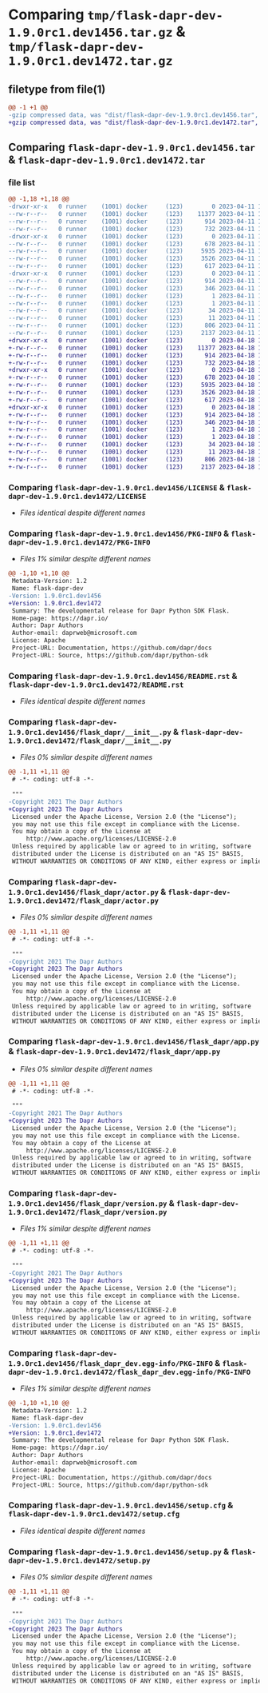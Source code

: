 # Comparing `tmp/flask-dapr-dev-1.9.0rc1.dev1456.tar.gz` & `tmp/flask-dapr-dev-1.9.0rc1.dev1472.tar.gz`

## filetype from file(1)

```diff
@@ -1 +1 @@
-gzip compressed data, was "dist/flask-dapr-dev-1.9.0rc1.dev1456.tar", last modified: Tue Apr 11 18:05:53 2023, max compression
+gzip compressed data, was "dist/flask-dapr-dev-1.9.0rc1.dev1472.tar", last modified: Tue Apr 18 17:05:08 2023, max compression
```

## Comparing `flask-dapr-dev-1.9.0rc1.dev1456.tar` & `flask-dapr-dev-1.9.0rc1.dev1472.tar`

### file list

```diff
@@ -1,18 +1,18 @@
-drwxr-xr-x   0 runner    (1001) docker     (123)        0 2023-04-11 18:05:53.000000 flask-dapr-dev-1.9.0rc1.dev1456/
--rw-r--r--   0 runner    (1001) docker     (123)    11377 2023-04-11 18:05:37.000000 flask-dapr-dev-1.9.0rc1.dev1456/LICENSE
--rw-r--r--   0 runner    (1001) docker     (123)      914 2023-04-11 18:05:53.000000 flask-dapr-dev-1.9.0rc1.dev1456/PKG-INFO
--rw-r--r--   0 runner    (1001) docker     (123)      732 2023-04-11 18:05:37.000000 flask-dapr-dev-1.9.0rc1.dev1456/README.rst
-drwxr-xr-x   0 runner    (1001) docker     (123)        0 2023-04-11 18:05:53.000000 flask-dapr-dev-1.9.0rc1.dev1456/flask_dapr/
--rw-r--r--   0 runner    (1001) docker     (123)      678 2023-04-11 18:05:37.000000 flask-dapr-dev-1.9.0rc1.dev1456/flask_dapr/__init__.py
--rw-r--r--   0 runner    (1001) docker     (123)     5935 2023-04-11 18:05:37.000000 flask-dapr-dev-1.9.0rc1.dev1456/flask_dapr/actor.py
--rw-r--r--   0 runner    (1001) docker     (123)     3526 2023-04-11 18:05:37.000000 flask-dapr-dev-1.9.0rc1.dev1456/flask_dapr/app.py
--rw-r--r--   0 runner    (1001) docker     (123)      617 2023-04-11 18:05:37.000000 flask-dapr-dev-1.9.0rc1.dev1456/flask_dapr/version.py
-drwxr-xr-x   0 runner    (1001) docker     (123)        0 2023-04-11 18:05:53.000000 flask-dapr-dev-1.9.0rc1.dev1456/flask_dapr_dev.egg-info/
--rw-r--r--   0 runner    (1001) docker     (123)      914 2023-04-11 18:05:53.000000 flask-dapr-dev-1.9.0rc1.dev1456/flask_dapr_dev.egg-info/PKG-INFO
--rw-r--r--   0 runner    (1001) docker     (123)      346 2023-04-11 18:05:53.000000 flask-dapr-dev-1.9.0rc1.dev1456/flask_dapr_dev.egg-info/SOURCES.txt
--rw-r--r--   0 runner    (1001) docker     (123)        1 2023-04-11 18:05:53.000000 flask-dapr-dev-1.9.0rc1.dev1456/flask_dapr_dev.egg-info/dependency_links.txt
--rw-r--r--   0 runner    (1001) docker     (123)        1 2023-04-11 18:05:53.000000 flask-dapr-dev-1.9.0rc1.dev1456/flask_dapr_dev.egg-info/not-zip-safe
--rw-r--r--   0 runner    (1001) docker     (123)       34 2023-04-11 18:05:53.000000 flask-dapr-dev-1.9.0rc1.dev1456/flask_dapr_dev.egg-info/requires.txt
--rw-r--r--   0 runner    (1001) docker     (123)       11 2023-04-11 18:05:53.000000 flask-dapr-dev-1.9.0rc1.dev1456/flask_dapr_dev.egg-info/top_level.txt
--rw-r--r--   0 runner    (1001) docker     (123)      806 2023-04-11 18:05:53.000000 flask-dapr-dev-1.9.0rc1.dev1456/setup.cfg
--rw-r--r--   0 runner    (1001) docker     (123)     2137 2023-04-11 18:05:37.000000 flask-dapr-dev-1.9.0rc1.dev1456/setup.py
+drwxr-xr-x   0 runner    (1001) docker     (123)        0 2023-04-18 17:05:08.000000 flask-dapr-dev-1.9.0rc1.dev1472/
+-rw-r--r--   0 runner    (1001) docker     (123)    11377 2023-04-18 17:04:51.000000 flask-dapr-dev-1.9.0rc1.dev1472/LICENSE
+-rw-r--r--   0 runner    (1001) docker     (123)      914 2023-04-18 17:05:08.000000 flask-dapr-dev-1.9.0rc1.dev1472/PKG-INFO
+-rw-r--r--   0 runner    (1001) docker     (123)      732 2023-04-18 17:04:51.000000 flask-dapr-dev-1.9.0rc1.dev1472/README.rst
+drwxr-xr-x   0 runner    (1001) docker     (123)        0 2023-04-18 17:05:08.000000 flask-dapr-dev-1.9.0rc1.dev1472/flask_dapr/
+-rw-r--r--   0 runner    (1001) docker     (123)      678 2023-04-18 17:04:51.000000 flask-dapr-dev-1.9.0rc1.dev1472/flask_dapr/__init__.py
+-rw-r--r--   0 runner    (1001) docker     (123)     5935 2023-04-18 17:04:51.000000 flask-dapr-dev-1.9.0rc1.dev1472/flask_dapr/actor.py
+-rw-r--r--   0 runner    (1001) docker     (123)     3526 2023-04-18 17:04:51.000000 flask-dapr-dev-1.9.0rc1.dev1472/flask_dapr/app.py
+-rw-r--r--   0 runner    (1001) docker     (123)      617 2023-04-18 17:04:51.000000 flask-dapr-dev-1.9.0rc1.dev1472/flask_dapr/version.py
+drwxr-xr-x   0 runner    (1001) docker     (123)        0 2023-04-18 17:05:08.000000 flask-dapr-dev-1.9.0rc1.dev1472/flask_dapr_dev.egg-info/
+-rw-r--r--   0 runner    (1001) docker     (123)      914 2023-04-18 17:05:08.000000 flask-dapr-dev-1.9.0rc1.dev1472/flask_dapr_dev.egg-info/PKG-INFO
+-rw-r--r--   0 runner    (1001) docker     (123)      346 2023-04-18 17:05:08.000000 flask-dapr-dev-1.9.0rc1.dev1472/flask_dapr_dev.egg-info/SOURCES.txt
+-rw-r--r--   0 runner    (1001) docker     (123)        1 2023-04-18 17:05:08.000000 flask-dapr-dev-1.9.0rc1.dev1472/flask_dapr_dev.egg-info/dependency_links.txt
+-rw-r--r--   0 runner    (1001) docker     (123)        1 2023-04-18 17:05:08.000000 flask-dapr-dev-1.9.0rc1.dev1472/flask_dapr_dev.egg-info/not-zip-safe
+-rw-r--r--   0 runner    (1001) docker     (123)       34 2023-04-18 17:05:08.000000 flask-dapr-dev-1.9.0rc1.dev1472/flask_dapr_dev.egg-info/requires.txt
+-rw-r--r--   0 runner    (1001) docker     (123)       11 2023-04-18 17:05:08.000000 flask-dapr-dev-1.9.0rc1.dev1472/flask_dapr_dev.egg-info/top_level.txt
+-rw-r--r--   0 runner    (1001) docker     (123)      806 2023-04-18 17:05:08.000000 flask-dapr-dev-1.9.0rc1.dev1472/setup.cfg
+-rw-r--r--   0 runner    (1001) docker     (123)     2137 2023-04-18 17:04:51.000000 flask-dapr-dev-1.9.0rc1.dev1472/setup.py
```

### Comparing `flask-dapr-dev-1.9.0rc1.dev1456/LICENSE` & `flask-dapr-dev-1.9.0rc1.dev1472/LICENSE`

 * *Files identical despite different names*

### Comparing `flask-dapr-dev-1.9.0rc1.dev1456/PKG-INFO` & `flask-dapr-dev-1.9.0rc1.dev1472/PKG-INFO`

 * *Files 1% similar despite different names*

```diff
@@ -1,10 +1,10 @@
 Metadata-Version: 1.2
 Name: flask-dapr-dev
-Version: 1.9.0rc1.dev1456
+Version: 1.9.0rc1.dev1472
 Summary: The developmental release for Dapr Python SDK Flask.
 Home-page: https://dapr.io/
 Author: Dapr Authors
 Author-email: daprweb@microsoft.com
 License: Apache
 Project-URL: Documentation, https://github.com/dapr/docs
 Project-URL: Source, https://github.com/dapr/python-sdk
```

### Comparing `flask-dapr-dev-1.9.0rc1.dev1456/README.rst` & `flask-dapr-dev-1.9.0rc1.dev1472/README.rst`

 * *Files identical despite different names*

### Comparing `flask-dapr-dev-1.9.0rc1.dev1456/flask_dapr/__init__.py` & `flask-dapr-dev-1.9.0rc1.dev1472/flask_dapr/__init__.py`

 * *Files 0% similar despite different names*

```diff
@@ -1,11 +1,11 @@
 # -*- coding: utf-8 -*-
 
 """
-Copyright 2021 The Dapr Authors
+Copyright 2023 The Dapr Authors
 Licensed under the Apache License, Version 2.0 (the "License");
 you may not use this file except in compliance with the License.
 You may obtain a copy of the License at
     http://www.apache.org/licenses/LICENSE-2.0
 Unless required by applicable law or agreed to in writing, software
 distributed under the License is distributed on an "AS IS" BASIS,
 WITHOUT WARRANTIES OR CONDITIONS OF ANY KIND, either express or implied.
```

### Comparing `flask-dapr-dev-1.9.0rc1.dev1456/flask_dapr/actor.py` & `flask-dapr-dev-1.9.0rc1.dev1472/flask_dapr/actor.py`

 * *Files 0% similar despite different names*

```diff
@@ -1,11 +1,11 @@
 # -*- coding: utf-8 -*-
 
 """
-Copyright 2021 The Dapr Authors
+Copyright 2023 The Dapr Authors
 Licensed under the Apache License, Version 2.0 (the "License");
 you may not use this file except in compliance with the License.
 You may obtain a copy of the License at
     http://www.apache.org/licenses/LICENSE-2.0
 Unless required by applicable law or agreed to in writing, software
 distributed under the License is distributed on an "AS IS" BASIS,
 WITHOUT WARRANTIES OR CONDITIONS OF ANY KIND, either express or implied.
```

### Comparing `flask-dapr-dev-1.9.0rc1.dev1456/flask_dapr/app.py` & `flask-dapr-dev-1.9.0rc1.dev1472/flask_dapr/app.py`

 * *Files 0% similar despite different names*

```diff
@@ -1,11 +1,11 @@
 # -*- coding: utf-8 -*-
 
 """
-Copyright 2021 The Dapr Authors
+Copyright 2023 The Dapr Authors
 Licensed under the Apache License, Version 2.0 (the "License");
 you may not use this file except in compliance with the License.
 You may obtain a copy of the License at
     http://www.apache.org/licenses/LICENSE-2.0
 Unless required by applicable law or agreed to in writing, software
 distributed under the License is distributed on an "AS IS" BASIS,
 WITHOUT WARRANTIES OR CONDITIONS OF ANY KIND, either express or implied.
```

### Comparing `flask-dapr-dev-1.9.0rc1.dev1456/flask_dapr/version.py` & `flask-dapr-dev-1.9.0rc1.dev1472/flask_dapr/version.py`

 * *Files 1% similar despite different names*

```diff
@@ -1,11 +1,11 @@
 # -*- coding: utf-8 -*-
 
 """
-Copyright 2021 The Dapr Authors
+Copyright 2023 The Dapr Authors
 Licensed under the Apache License, Version 2.0 (the "License");
 you may not use this file except in compliance with the License.
 You may obtain a copy of the License at
     http://www.apache.org/licenses/LICENSE-2.0
 Unless required by applicable law or agreed to in writing, software
 distributed under the License is distributed on an "AS IS" BASIS,
 WITHOUT WARRANTIES OR CONDITIONS OF ANY KIND, either express or implied.
```

### Comparing `flask-dapr-dev-1.9.0rc1.dev1456/flask_dapr_dev.egg-info/PKG-INFO` & `flask-dapr-dev-1.9.0rc1.dev1472/flask_dapr_dev.egg-info/PKG-INFO`

 * *Files 1% similar despite different names*

```diff
@@ -1,10 +1,10 @@
 Metadata-Version: 1.2
 Name: flask-dapr-dev
-Version: 1.9.0rc1.dev1456
+Version: 1.9.0rc1.dev1472
 Summary: The developmental release for Dapr Python SDK Flask.
 Home-page: https://dapr.io/
 Author: Dapr Authors
 Author-email: daprweb@microsoft.com
 License: Apache
 Project-URL: Documentation, https://github.com/dapr/docs
 Project-URL: Source, https://github.com/dapr/python-sdk
```

### Comparing `flask-dapr-dev-1.9.0rc1.dev1456/setup.cfg` & `flask-dapr-dev-1.9.0rc1.dev1472/setup.cfg`

 * *Files identical despite different names*

### Comparing `flask-dapr-dev-1.9.0rc1.dev1456/setup.py` & `flask-dapr-dev-1.9.0rc1.dev1472/setup.py`

 * *Files 0% similar despite different names*

```diff
@@ -1,11 +1,11 @@
 # -*- coding: utf-8 -*-
 
 """
-Copyright 2021 The Dapr Authors
+Copyright 2023 The Dapr Authors
 Licensed under the Apache License, Version 2.0 (the "License");
 you may not use this file except in compliance with the License.
 You may obtain a copy of the License at
     http://www.apache.org/licenses/LICENSE-2.0
 Unless required by applicable law or agreed to in writing, software
 distributed under the License is distributed on an "AS IS" BASIS,
 WITHOUT WARRANTIES OR CONDITIONS OF ANY KIND, either express or implied.
```

